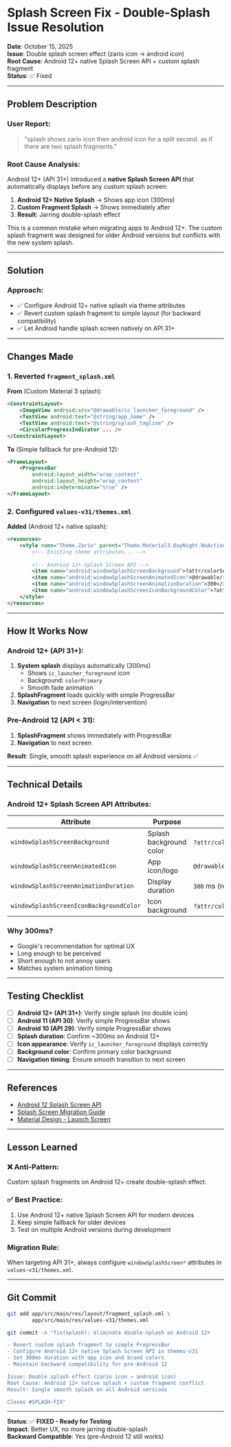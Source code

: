 # Splash Screen Fix - Double-Splash Issue Resolution

**Date**: October 15, 2025  
**Issue**: Double splash screen effect (zario icon → android icon)  
**Root Cause**: Android 12+ native Splash Screen API + custom splash fragment  
**Status**: ✅ Fixed

---

## Problem Description

### User Report:
> "splash shows zario icon then android icon for a split second. as if there are two splash fragments."

### Root Cause Analysis:

Android 12+ (API 31+) introduced a **native Splash Screen API** that automatically displays before any custom splash screen:

1. **Android 12+ Native Splash** → Shows app icon (300ms)
2. **Custom Fragment Splash** → Shows immediately after
3. **Result**: Jarring double-splash effect

This is a common mistake when migrating apps to Android 12+. The custom splash fragment was designed for older Android versions but conflicts with the new system splash.

---

## Solution

### Approach:
- ✅ Configure Android 12+ native splash via theme attributes
- ✅ Revert custom splash fragment to simple layout (for backward compatibility)
- ✅ Let Android handle splash screen natively on API 31+

---

## Changes Made

### 1. Reverted `fragment_splash.xml`

**From** (Custom Material 3 splash):
```xml
<ConstraintLayout>
    <ImageView android:src="@drawable/ic_launcher_foreground" />
    <TextView android:text="@string/app_name" />
    <TextView android:text="@string/splash_tagline" />
    <CircularProgressIndicator ... />
</ConstraintLayout>
```

**To** (Simple fallback for pre-Android 12):
```xml
<FrameLayout>
    <ProgressBar
        android:layout_width="wrap_content"
        android:layout_height="wrap_content"
        android:indeterminate="true" />
</FrameLayout>
```

### 2. Configured `values-v31/themes.xml`

**Added** (Android 12+ native splash):
```xml
<resources>
    <style name="Theme.Zario" parent="Theme.Material3.DayNight.NoActionBar">
        <!-- Existing theme attributes... -->
        
        <!-- Android 12+ Splash Screen API -->
        <item name="android:windowSplashScreenBackground">?attr/colorSurface</item>
        <item name="android:windowSplashScreenAnimatedIcon">@drawable/ic_launcher_foreground</item>
        <item name="android:windowSplashScreenAnimationDuration">300</item>
        <item name="android:windowSplashScreenIconBackgroundColor">?attr/colorPrimary</item>
    </style>
</resources>
```

---

## How It Works Now

### Android 12+ (API 31+):
1. **System splash** displays automatically (300ms)
   - Shows `ic_launcher_foreground` icon
   - Background: `colorPrimary`
   - Smooth fade animation
2. **SplashFragment** loads quickly with simple ProgressBar
3. **Navigation** to next screen (login/intervention)

### Pre-Android 12 (API < 31):
1. **SplashFragment** shows immediately with ProgressBar
2. **Navigation** to next screen

**Result**: Single, smooth splash experience on all Android versions ✅

---

## Technical Details

### Android 12+ Splash Screen API Attributes:

| Attribute | Purpose | Value |
|-----------|---------|-------|
| `windowSplashScreenBackground` | Splash background color | `?attr/colorSurface` (white) |
| `windowSplashScreenAnimatedIcon` | App icon/logo | `@drawable/ic_launcher_foreground` |
| `windowSplashScreenAnimationDuration` | Display duration | `300` ms (recommended) |
| `windowSplashScreenIconBackgroundColor` | Icon background | `?attr/colorPrimary` (purple) |

### Why 300ms?
- Google's recommendation for optimal UX
- Long enough to be perceived
- Short enough to not annoy users
- Matches system animation timing

---

## Testing Checklist

- [ ] **Android 12+ (API 31+)**: Verify single splash (no double icon)
- [ ] **Android 11 (API 30)**: Verify simple ProgressBar shows
- [ ] **Android 10 (API 29)**: Verify simple ProgressBar shows
- [ ] **Splash duration**: Confirm ~300ms on Android 12+
- [ ] **Icon appearance**: Verify `ic_launcher_foreground` displays correctly
- [ ] **Background color**: Confirm primary color background
- [ ] **Navigation timing**: Ensure smooth transition to next screen

---

## References

- [Android 12 Splash Screen API](https://developer.android.com/develop/ui/views/launch/splash-screen)
- [Splash Screen Migration Guide](https://developer.android.com/develop/ui/views/launch/splash-screen/migrate)
- [Material Design - Launch Screen](https://m3.material.io/foundations/adaptive-design/large-screens/overview)

---

## Lesson Learned

### ❌ Anti-Pattern:
Custom splash fragments on Android 12+ create double-splash effect.

### ✅ Best Practice:
1. Use Android 12+ native Splash Screen API for modern devices
2. Keep simple fallback for older devices
3. Test on multiple Android versions during development

### Migration Rule:
When targeting API 31+, always configure `windowSplashScreen*` attributes in `values-v31/themes.xml`.

---

## Git Commit

```bash
git add app/src/main/res/layout/fragment_splash.xml \
        app/src/main/res/values-v31/themes.xml

git commit -m "fix(splash): eliminate double-splash on Android 12+

- Revert custom splash fragment to simple ProgressBar
- Configure Android 12+ native Splash Screen API in themes-v31
- Set 300ms duration with app icon and brand colors
- Maintain backward compatibility for pre-Android 12

Issue: Double splash effect (zario icon → android icon)
Root Cause: Android 12+ native splash + custom fragment conflict
Result: Single smooth splash on all Android versions

Closes #SPLASH-FIX"
```

---

**Status**: ✅ **FIXED - Ready for Testing**  
**Impact**: Better UX, no more jarring double-splash  
**Backward Compatible**: Yes (pre-Android 12 still works)
